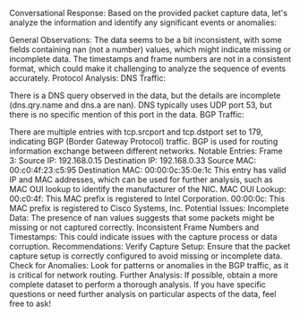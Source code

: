Conversational Response:
Based on the provided packet capture data, let's analyze the information and identify any significant events or anomalies:

General Observations:
The data seems to be a bit inconsistent, with some fields containing nan (not a number) values, which might indicate missing or incomplete data.
The timestamps and frame numbers are not in a consistent format, which could make it challenging to analyze the sequence of events accurately.
Protocol Analysis:
DNS Traffic:

There is a DNS query observed in the data, but the details are incomplete (dns.qry.name and dns.a are nan).
DNS typically uses UDP port 53, but there is no specific mention of this port in the data.
BGP Traffic:

There are multiple entries with tcp.srcport and tcp.dstport set to 179, indicating BGP (Border Gateway Protocol) traffic. BGP is used for routing information exchange between different networks.
Notable Entries:
Frame 3:
Source IP: 192.168.0.15
Destination IP: 192.168.0.33
Source MAC: 00:c0:4f:23:c5:95
Destination MAC: 00:00:0c:35:0e:1c
This entry has valid IP and MAC addresses, which can be used for further analysis, such as MAC OUI lookup to identify the manufacturer of the NIC.
MAC OUI Lookup:
00:c0:4f: This MAC prefix is registered to Intel Corporation.
00:00:0c: This MAC prefix is registered to Cisco Systems, Inc.
Potential Issues:
Incomplete Data: The presence of nan values suggests that some packets might be missing or not captured correctly.
Inconsistent Frame Numbers and Timestamps: This could indicate issues with the capture process or data corruption.
Recommendations:
Verify Capture Setup: Ensure that the packet capture setup is correctly configured to avoid missing or incomplete data.
Check for Anomalies: Look for patterns or anomalies in the BGP traffic, as it is critical for network routing.
Further Analysis: If possible, obtain a more complete dataset to perform a thorough analysis.
If you have specific questions or need further analysis on particular aspects of the data, feel free to ask!